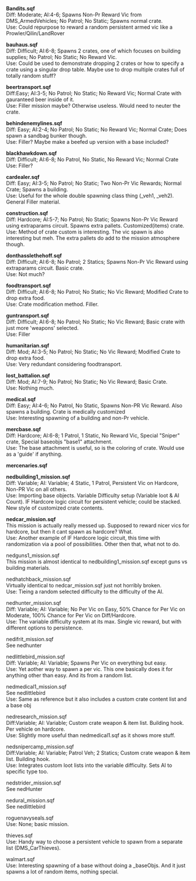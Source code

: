 **Bandits.sqf**
<BR>Diff: Moderate; AI:4-6; Spawns Non-Pr Reward Vic from DMS_ArmedVehicles; No Patrol; No Static; Spawns normal crate.
<BR>Use: Could repurpose to reward a random persistent armed vic like a Prowler/Qilin/LandRover

**bauhaus.sqf**
<BR>Diff: Difficult; AI:6-8; Spawns 2 crates, one of which focuses on building supplies; No Patrol; No Static; No Reward Vic.
<BR>Use:  Could be used to demonstrate dropping 2 crates or how to specify a crate using a singular drop table. Maybe use to drop multiple crates full of totally random stuff?

**beertransport.sqf**
<BR>Diff:Easy; AI:3-5; No Patrol; No Static; No Reward Vic; Normal Crate with gauranteed beer inside of it.
<BR>Use: Filler mission maybe? Otherwise useless. Would need to neuter the crate.

**behindenemylines.sqf**
<BR>Diff: Easy; AI:2-4; No Patrol; No Static; No Reward Vic; Normal Crate; Does spawn a sandbag bunker though.
<BR>Use: Filler? Maybe make a beefed up version with a base included?

**blackhawkdown.sqf**
<BR>Diff: Difficult; AI:6-8; No Patrol, No Static, No Reward Vic; Normal Crate
<BR>Use: Filler?

**cardealer.sqf**
<BR>Diff: Easy; AI:3-5; No Patrol; No Static; Two Non-Pr Vic Rewards; Normal Crate; Spawns a building.
<BR>Use: Useful for the whole double spawning class thing (_veh1, _veh2). General Filler material.

**construction.sqf**
<BR>Diff: Hardcore; AI:5-7; No Patrol; No Static; Spawns Non-Pr Vic Reward using extraparams circuit. Spawns extra pallets. Customized(items) crate.
<BR>Use: Method of crate custom is interesting. The vic spawn is also interesting but meh. The extra pallets do add to the mission atmosphere though.

**donthasslethehoff.sqf**
<BR>Diff: Difficult; AI:6-8; No Patrol; 2 Statics; Spawns Non-Pr Vic Reward using extraparams circuit. Basic crate.
<BR>Use: Not much?

**foodtransport.sqf**
<BR>Diff: Difficult; AI:6-8; No Patrol; No Static; No Vic Reward; Modified Crate to drop extra food.
<BR>Use: Crate modification method. Filler.

**guntransport.sqf**
<BR>Diff: Difficult; AI:6-8; No Patrol; No Static; No Vic Reward; Basic crate with just more 'weapons' selected.
<BR>Use: Filler

**humanitarian.sqf**
<BR>Diff: Mod; AI:3-5;  No Patrol; No Static; No Vic Reward; Modified Crate to drop extra food.
<BR>Use: Very redundant considering foodtransport.

**lost_battalion.sqf**
<BR>Diff: Mod; AI:7-9; No Patrol; No Static; No Vic Reward; Basic Crate.
<BR>Use: Nothing much.

**medical.sqf**
<BR>Diff: Easy; AI:4-6; No Patrol, No Static, Spawns Non-PR Vic Reward. Also spawns a building. Crate is medically customized
<BR>Use: Interesting spawning of a building and non-Pr vehicle. 

**mercbase.sqf**
<BR>Diff: Hardcore; AI:6-8; 1 Patrol, 1 Static, No Reward Vic, Special "Sniper" crate, Special baseobjs "base1" attachment.
<BR>Use: The base attachment is useful, so is the coloring of crate. Would use as  a 'guide' if anything.

**mercenaries.sqf**

**nedbuilding1_mission.sqf**
<BR>Diff: Variable; AI: Variable; 4 Static, 1 Patrol, Persistent Vic on Hardcore, Non-PR Vic on all others.
<BR>Use: Importing base objects. Variable Difficulty setup (Variable loot & AI Count). IF Hardcore logic circuit for persistent vehicle; could be stacked. New style of customized crate contents.

**nedcar_mission.sqf**
<BR>This mission is actually really messed up. Supposed to reward nicer vics for hardcore, but then it cant spawn as hardcore? What.
<BR>Use: Another example of IF Hardcore logic circuit, this time with randomization via a pool of possibilities. Other then that, what not to do.

nedguns1_mission.sqf
<BR>This mission is almost identical to nedbuilding1_mission.sqf except guns vs building materials.

nedhatchback_mission.sqf
<BR>Virtually identical to nedcar_mission.sqf just not horribly broken.
<BR>Use: Tieing a random selected difficulty to the difficulty of the AI.

nedhunter_mission.sqf
<BR>Diff: Variable; AI: Variable; No Per Vic on Easy, 50% Chance for Per Vic on Moderate, 100% Chance for Per Vic on Diff/Hardcore. 
<BR>Use: The variable difficulty system at its max. Single vic reward, but with different options to persistence.

nedifrit_mission.sqf
<BR>See nedhunter

nedlittlebird_mission.sqf
<BR>Diff: Variable; AI: Variable; Spawns Per Vic on everything but easy.
<BR>Use: Yet aother way to spawn a per vic. This one basically does it for anything other than easy. And its from a random list.

nedmedical1_mission.sqf
<BR>See nedlittlebird
<BR>Use: Same as reference but it also includes a custom crate content list and a base obj

nedresearch_mission.sqf
<BR>Diff:Variable; AI: Variable; Custom crate weapon & item list. Building hook. Per vehicle on hardcore.
<BR>Use: Slightly more useful than nedmedical1.sqf as it shows more stuff.

nedsnipercamp_mission.sqf
<BR>Diff:Variable; AI: Variable; Patrol Veh; 2 Statics; Custom crate weapon & item list. Building hook.
<BR>Use: Integrates custom loot lists into the variable difficulty. Sets AI to specific type too.

nedstrider_mission.sqf
<BR>See nedHunter

nedural_mission.sqf
<BR>See nedlittlebird

roguenavyseals.sqf
<BR>Use: None; basic mission.

thieves.sqf
<BR>Use: Handy way to choose a persistent vehicle to spawn from a separate list (DMS_CarThieves). 

walmart.sqf
<BR>Use: Interesting spawning of a base without doing a _baseObjs.  And it just spawns a lot of random items, nothing special.
